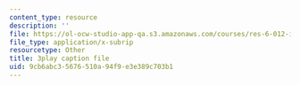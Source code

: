 ```yaml
---
content_type: resource
description: ''
file: https://ol-ocw-studio-app-qa.s3.amazonaws.com/courses/res-6-012-introduction-to-probability-spring-2018/9cb6abc35676510a94f9e3e389c703b1_X-AzW70e2M0.vtt
file_type: application/x-subrip
resourcetype: Other
title: 3play caption file
uid: 9cb6abc3-5676-510a-94f9-e3e389c703b1
---
```


